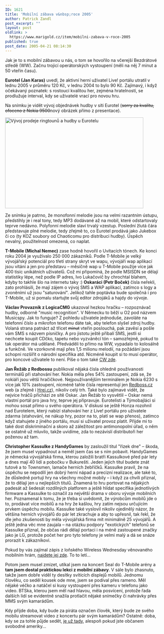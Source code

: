 ```yaml
---
ID: 1621
title: 'Mobilní zábava v&nbsp;roce 2005'
author: Patrick Zandl
post_excerpt: ""
layout: post
oldlink: >
  https://www.marigold.cz/item/mobilni-zabava-v-roce-2005
published: true
post_date: 2005-04-21 08:14:30
---
```

<p>Jak je to s mobilní zábavou u nás, o tom se hovořilo na včerejší Bezdrátové středě (WW). Začnu trojicí operátorských vystoupení (měli na něj 7 minut a 50 vteřin času).</p>

<p><strong>Eurotel (Jan Karas)</strong> uvedl, že aktivní herní uživatel Live! portálu utratil v lednu 2005 v průměru 120 Kč, v lednu 2004 to bylo 90 Kč. Zajímavý, i když očekávaný poznatek: s rostoucí kvalitou her, zejména hratelností, se prodlužuje interval, kdy se uživatelé vrací pro novou hru. </p>

<p>Na snímku je vidět vývoj objednávek hudby v síti Eurotel (<s>sorry za kvalitu, ofoceno z Nokia 9500</s>nový obrázek přímo z presentace).</p>

<p><img src="/wp-content/uploads/20050422-ringtone-et.jpg" alt="Vývoj prodeje ringtounů a hudby u Eurotelu" width="450" height="296" /></p>

<p>Ze snímku je patrno, že monofonní melodie jsou na velmi razantním ústupu, předstihly je i real tony, tedy MP3 dodávané až na mobil, které odstartovaly teprve nedávno. Polyfonní melodie slaví trvalý vzestup. Poslední žlutá čára představuje plné melodie, tedy zřejmě to, co Eurotel prodává jako Jukebox či co (ty KOZ soubory od Chaoticomu pro distribuci hudby). Úspěch nevalný, použitelnost omezená, co naplat. </p>

<p><strong>T-Mobile (Michal Nemec)</strong> zase hodně hovořil o Uvítacích tónech. Ke konci roku 2004 je využívalo 250 000 zákazníků. Podle T-Mobile je velký vývojářský potenciál pro třetí strany skryt ve wapu, vývojáři wap aplikací jsou vítáni a jen pro představu – měsíčně wap u T-Mobile použije více jak 400 tisíc unikátních uživatelů. Což mi připomíná, že podle MSISDN se dělají statistiky lépe, než podle IP adres, Ivo Lukačovič by chrochtal blahem, kdyby to takhle šlo na internetu taky :)
<strong>
Oskaráci (Petr Boček)</strong> čísla neřekli, zato prohlásili, že mají zájem o vývoj SMS a WAP aplikací, zatímco s logy a zvoněními už jsou "saturování". Jelikož tahle poptávka bude společná i pro T-Mobile, už si pomalu startujte svůj editor zdrojáků a hajdy do vývoje. </p>

<p><strong>Václav Provazník z LogicaCMG</strong> ukazoval hezkou hračku – rozpoznávač hudby, odborně "music recognition". V Německu to běží u O2 pod názvem Musicspy. Jak to funguje? Z pohledu uživatele jednoduše, zavoláte na telefonní číslo a mikrofon telefonu dáte tak, aby telefon slyšel zdroj hudby. Volaná strana patnáct až třicet <s>minut</s> vteřin poslouchá, pak zavěsí a pošle vám SMS s názvem písničky. A pro jistotu ještě přibalí SMS, jestli si nechcete koupit CDčko, tapetu nebo vyzváněcí tón – samozřejmě, pokud to tak operátor má udělané. Předváděli to přímo na WW, vypadalo to kolosálně a funkčně. Ve vzorkovně mají přes 1,5 milionu melodií, na požádání jsou schopni rozšířit o národní specifika atd. Nicméně koupit si to musí operátor, pro koncové uživatele to není. Píše o tom také <a href="http://www.computerworld.cz/cw.nsf/ID/32EA78A39F5ED359C1256FE90048EF2B">CW zde</a>.</p>

<p><strong>Jan Řežáb z Redbossu</strong> publikoval nějaká čísla ohledně používanosti terminálů při stahování her. Nokia měla přes 54% zastoupení, zdá se, že nokiáři jsou větší hračičkové. Nejpoužívanějším terminálem je Nokia 6230 s více jak 10% zastoupení, nicméně tahle čísla representují jen <a href="http://www.redboss.cz">Redboss.cz</a> web (a zřejmě i <a href="http://mobil.hrej.cz/">Hrej.cz</a>), nikoliv celý trh. Také bylo zajímavé vidět, že nejvíce hráčů přichází ze sítě Oskar. Jan Řežáb to vysvětlil – Oskar nemá vlastní portál pro java hry, teprve jej připravuje. Eurotelisti a Týmobajláci si mohou sosat přímo u svého operátora. V diskusi se ještě Honza rozohnil nad Eurotelem, který nabízí stahování her z Live! portálu pro uživatele zdarma (stahování, ne nákup hry, pozor na to, platí se wap přenos), zatímco když stahujete z jiného portálu, musí si uživatel provoz platit. Přijde mi to také dost diskriminační a skoro až záležitost pro antimonopolní úřad, o něm se ostatně už mluvilo, takže uvidíme, zda to nezávislí distributoři her poženou až tam. </p>

<p><strong>Christopher Kassulke z HandyGames</strong> by zasloužil titul "řízek dne" – škoda, že jsem musel vypadnout a neměl jsem čas se s ním pobavit. HandyGames je německá vývojářská firma, kterou založili bratři Kassulkové před pár lety a dnes mají 40 lidí a pobočku v Bukurešti. Jeden jejich titul budete znát tutově a to Townsmen, lamače herních žebříčků. Kassulke  pravil, že na úspěchu se nepodílí jen dobrý herní nápad a precizní realizace, ale také to, že důsledně portují hry na všechny možné mobily – i když za chvíli přiznal, že to dělají jen u nejlepších titulů. Znamená to hru portovat na nějakých padesát až šedesát rozdílných platforem a ještě hlídat specifika jednotlivých firmware a Kassulke to označil za největší drama v oboru vývoje mobilních her. Poznamenal k tomu, že je třeba si uvědomit, že výrobcům mobilů jde o to, prodávat více mobilů a na hry že kašlou, hry zatím nejsou určujícím prvkem úspěchu mobilu. Kassulke také vyslovil nikoliv ojedinělý názor, že většina herních vývojářů do pár let zkrachuje a aby to upřesnil, tak řekl, že dle jeho zkušenosti by měla vývojářská firma mít minimálně 25 vývojářů. A ještě jedna věc mne zaujala – na otázku podpory "exotických" telefonů se Kassulke přiznal, že občas rádi dělají portaci i na méně zastoupené značky jako je LG, protože počet her pro tyto telefony je velmi malý a dá se snáze prorazit k zákazníkovi. </p>

<p>Pokud by vás zajímal zápis z loňského Wireless Wednesday věnovaného mobilním hrám, <a href="/item/mobilni-hry-na-bezdratove-strede">najdete jej zde</a>. To to letí…</p>

<p>Potom jsem musel zmizet, utíkal jsem na koncert Seal do T-Mobile arény a <b>tam jsem dostal praktickou lekci z mobilní zábavy</b>. V sále bylo zhasnuto, takže jsem dobře viděl ty desítky svítících displejů mobilů. Jednomu člověku, co seděl kousek ode mne, jsem se podíval přes rameno. Měl nějaké véčko a natáčel si kusy vystoupení přes kameru v telefonu jako video. BTSka, kterou jsem měl nad hlavou, měla posvícení, protože řada dalších lidí se evidentně snažila protlačit nějaké snímečky či nahrávky přes MMS svým kamarádům. </p>

<p>Kdy přijde doba, kdy bude za piráta označen člověk, který bude ze svého mobilu streamovat video z koncertu pár svým kamarádům? Ostatně: doba, kdy se za tohle půjde sedět, <a href="http://technet.idnes.cz/tec_aktuality.asp?r=tec_aktuality&amp;c=A050420_160305_tec_aktuality_kuz">je už tady</a>, alespoň pokud jste občanem svobodné ameriky...
</p>

